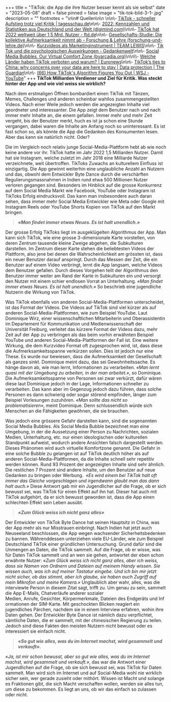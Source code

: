 +++
title = "TikTok: die App die ihre Nutzer besser kennt als sie selbst"
date = "2023-05-08"
draft = false
pinned = false
image = "tik-tok-bild-3-1-.jpg"
description = ""
footnotes = "\n\n# Quellen\n\n \n\n\\- [TikTok - schneller Aufstieg trotz viel Kritik | tagesschau.de](https://www.tagesschau.de/wirtschaft/tiktok-147.html)\n\n\\- [ 2022: Kennzahlen und Statistiken aus Deutschland und der Welt (digimind.com)](https://blog.digimind.com/de/tiktok-2022-kennzahlen-und-statistiken-aus-deutschland-und-der-welt)\n\n\\- [TikTok hat 2022 weltweit über 1,5 Mrd. Nutzer - ftd.de](https://www.ftd.de/finanzen/aktien-und-maerkte/tiktok-hat-2022-weltweit-ueber-15-mrd-nutzer/)\n\n\\- [Gesellschafts-Studie: Die kollektive Aufmerksamkeit nimmt ab - Forschung & Lehre (forschung-und-lehre.de)](https://www.forschung-und-lehre.de/forschung/die-kollektive-aufmerksamkeit-nimmt-ab-1689/)\n\n\\- [Kurzvideos als Marketinginstrument | TEAM LEWIS](https://www.teamlewis.com/de/magazin/short-and-simple-kurzvideos-als-marketing-instrument/)\n\n\\- [Tik Tok und die psychologischen Auswirkungen - Gedankenwelt](https://gedankenwelt.de/tik-tok-die-psychologischen-auswirkungen-dieser-plattform/)\n\n\\- [Social Media Bubbles, Our Virtual Comfort Zone (byarcadia.org)](https://www.byarcadia.org/post/social-media-bubbles-our-virtual-comfort-zone#:~:text=Media%20bubbles%2C%20or%20social%20media%20bubbles%2C%20are%20defined,points%20of%20view%20%28%E2%80%9CDefinition%20of%20Media%20Bubble%2C%E2%80%9D%20n.d.%29.)\n\n\\- [Welche Länder haben TikTok verboten und warum? | Euronews](https://de.euronews.com/next/2023/03/20/welche-lander-haben-tiktok-verboten-und-warum)\n\n\\- [TikTok’s ties to China: why concerns over your data are here to stay | Data protection | The Guardian](https://www.theguardian.com/technology/2022/nov/07/tiktoks-china-bytedance-data-concerns)\n\n\\- [(66) How TikTok's Algorithm Figures You Out | WSJ - YouTube](https://www.youtube.com/watch?v=nfczi2cI6Cs&ab_channel=WallStreetJournal)"
+++
**TikTok Milliarden Verdiener und Ziel für Kritik. Was steckt hinter der App und wie viel weiss sie wirklich?**



Nach dem erstmaligen Öffnen bombardiert einen TikTok mit Tänzen, Memes, Challenges und anderen scheinbar wahllos zusammengestellten Videos. Nach einer Weile jedoch werden die angezeigten Inhalte viel geordneter und interessanter. Die App zeigt dem Benutzer nach und nach immer mehr Inhalte an, die einem gefallen. Immer mehr und mehr Zeit vergeht, bis der Benutzer merkt, huch es ist ja schon eine Stunde vergangen, dabei waren die Inhalte am Anfang noch so uninteressant. Es ist fast schon so, als könnte die App die Gedanken des Konsumenten lesen. Aber das kann sie natürlich nicht. Oder?

Die im Vergleich noch relativ junge Social-Media-Plattform hebt ab wie noch keine andere vor ihr. TikTok hatte im Jahr 2022 1,5 Milliarden Nutzer. Damit hat sie Instagram, welche zuletzt im Jahr 2018 eine Milliarde Nutzer verzeichnete, weit übertroffen. TikToks Zuwachs an kulturellem Einfluss ist einzigartig. Die App gewinnt weiterhin eine unglaubliche Anzahl an Nutzern und das, obwohl dem Entwickler Byte Dance durch die verschärften Regulierungsmassnahmen in Indien rund etwa 500 Millionen Nutzer verloren gegangen sind. Besonders im Hinblick auf die grosse Konkurrenz auf dem Social Media Markt wie Facebook, YouTube oder Instagram ist TikToks Erfolg eindrucksvoll. Das kann man insbesondere auch daran sehen, dass immer mehr Social Media Entwickler wie Meta oder Google mit Instagram Reels oder YouTube Shorts Kopien von TikTok auf den Markt bringen.

> ***«Man findet immer etwas Neues. Es ist halt unendlich.»***

Der grosse Erfolg TikToks liegt im ausgeklügelten Algorithmus der App. Man kann sich TikTok, wie eine grosse 3-dimensionale Karte vorstellen, von deren Zentrum tausende kleine Zweige abgehen, die Subkulturen darstellen. Im Zentrum dieser Karte stehen die beliebtesten Videos der Plattform, also jene bei denen die Wahrscheinlichkeit am grössten ist, dass ein neuer Benutzer darauf anspringt. Durch das Messen der Zeit, die ein Benutzer auf einem Video verbringt, lernt die App langsam, welche Videos dem Benutzer gefallen. Durch dieses Vorgehen teilt der Algorithmus den Benutzer immer weiter am Rand der Karte in Subkulturen ein und versorgt den Nutzer mit einem schier endlosen Vorrat an Unterhaltung. *«Man findet immer etwas Neues. Es ist halt unendlich.»* So beschrieb eine jugendliche Nutzerin die Wirkung von TikTok.

Was TikTok ebenfalls von anderen Social-Media-Plattformen unterscheidet, ist das Format der Videos. Die Videos auf TikTok sind viel kürzer als auf anderen Social-Media-Plattformen, wie zum Beispiel YouTube. Laut Dominique Wirz, einer wissenschaftlichen Mitarbeiterin und Oberassistentin im Departement für Kommunikation und Medienwissenschaft der Universität Freiburg, verleitet das kürzere Format der Videos dazu, mehr Zeit auf der App zu verbringen als das beim vorhin erwähnten Beispiel YouTube und anderen Social-Media-Plattformen der Fall ist. Eine weitere Wirkung, die dem Kurzvideo Format oft zugesprochen wird, ist, dass diese die Aufmerksamkeitsspanne verkürzen sollen. Dies ist jedoch nur eine These. Es wurde nur bewiesen, dass die Aufmerksamkeit der Gesellschaft als ganzes sinkt. Dominique meint dazu, das sei Gewohnheitssache. Es hänge davon ab, wie man lernt, Informationen zu verarbeiten. *«Man lernt quasi mit der Umgebung zu arbeiten, in der man arbeitet.»*, so Dominique. Die Aufmerksamkeitsspanne von Personen sei zwar verkürzt, dafür wären diese laut Dominique jedoch in der Lage, Informationen schneller zu verarbeiten. Das kann aber im Gegenzug jedoch dazu führen, dass solche Personen es dann schwierig oder sogar störend empfinden, länger zum Beispiel Vorlesungen zuzuhören. *«Man sollte das nicht so problematisieren»*, meint Dominique. Denn schlussendlich würde sich Menschen an die Fähigkeiten gewöhnen, die sie brauchen.

Was jedoch eine grössere Gefahr darstellen kann, sind die sogenannten Social Media Bubbles. Als Social Media Bubble bezeichnet man eine Umgebung, in der die Aussetzung einer Person zu Nachrichten, sozialen Medien, Unterhaltung, etc. nur einen ideologischen oder kulturellen Standpunkt aufweist, wodurch andere Ansichten falsch dargestellt werden. Dieses Phänomen wird auch virtuelle Komfortzone genannt. Die Gefahr in eine solche Bubble zu gelangen ist auf TikTok deutlich höher als auf anderen Social-Media-Plattformen, da die Inhalte schnell sehr repetitiv werden können. Rund 93 Prozent der angezeigten Inhalte sind sehr ähnlich. Die restlichen 7 Prozent sind andere Inhalte, um den Benutzer auf neue Gedanken zu bringen oder Werbung.  «*Es wird einem bei TikTok halt oft immer das Gleiche vorgeschlagen und irgendwann glaubt man das dann halt auch.»* Diese Antwort gab mir ein Jugendlicher auf die Frage, ob er sich bewusst sei, was TikTok für einen Effekt auf ihn hat. Dieser hat auch mit TikTok aufgehört, da er sich bewusst geworden ist, dass die App einen schlechten Effekt sein Leben ausübt.

> ***«Zum Glück weiss ich nicht ganz alles»***

Der Entwickler von TikTok Byte Dance hat seinen Hauptsitz in China, was der App mehr als nur Misstrauen einbringt. Nach Indien hat jetzt auch Neuseeland beschlossen, die App wegen wachsender Sicherheitsbedenken zu bannen. Währenddessen unterziehen viele EU-Länder, wie zum Beispiel Deutschland TikTok einer gründlichen Untersuchung. Grund dafür sind die Unmengen an Daten, die TikTok sammelt. Auf die Frage, ob er wisse, was für Daten TikTok sammelt und an wen sie gehen, antwortet der eben schon erwähnte Nutzer: *«Zum Glück weiss ich nicht ganz alles, aber ich weiss, dass sie Namen von Ordnern und Dateien auf meinem Handy wissen. Sie wissen auch, was ich auf meiner Tastatur eingebe. Und ich bin mir jetzt nicht sicher, ob das stimmt, aber ich glaube, sie haben auch Zugriff auf mein Mikrofon und meine Kamera.»* Unglaublich aber wahr, alles, was die interviewte Person in diesem Zitat sagt, trifft zu. Um genau zu sein, sammelt die App E-Mails, Chatverläufe anderer sozialer Medien, Anrufe, Gesichter, Körpermerkmale, Dateien des Endgeräts und Informationen der SIM-Karte. Mit geschockten Blicken reagiert ein jugendliches Pärchen, nachdem sie in einem Interview erfahren, wohin ihre Daten gehen. Der Entwickler Byte Dance ist nämlich dazu verpflichtet, sämtliche Daten, die er sammelt, mit der chinesischen Regierung zu teilen. Jedoch sind diese Fakten den meisten Nutzern nicht bewusst oder es interessiert sie einfach nicht.

> ***«So gut wie alles, was du im Internet machst, wird gesammelt und verkauft».***

*«Ja, ist mir schon bewusst, aber so gut wie alles, was du im Internet machst, wird gesammelt und verkauft.»*, das war die Antwort einer Jugendlichen auf die Frage, ob sie sich bewusst sei, was TikTok für Daten sammelt. Man wird sich im Internet und auf Social-Media wohl nie wirklich sicher sein, wer gerade zusieht oder mithört. Wissen ist Macht und solange es Fraktionen gibt, die sich Macht verschaffen wollen, werden sie alles tun, um diese zu bekommen. Es liegt an uns, ob wir das einfach so zulassen oder nicht.